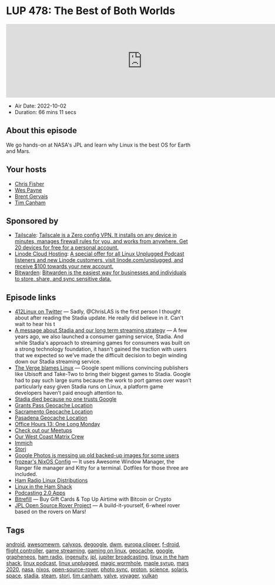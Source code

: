 # LUP 478: The Best of Both Worlds

<iframe src="https://player.fireside.fm/v2/RUkczH-V+1N8AMH5o?theme=dark" width="740" height="200" frameborder="0" scrolling="no"></iframe>

* Air Date: 2022-10-02
* Duration: 66 mins 11 secs

## About this episode

We go hands-on at NASA's JPL and learn why Linux is the best OS for Earth and Mars.

## Your hosts
* [Chris Fisher](https://linuxunplugged.com/hosts/chrislas)
* [Wes Payne](https://linuxunplugged.com/hosts/wes)
* [Brent Gervais](https://linuxunplugged.com/hosts/brent)
* [Tim Canham](https://linuxunplugged.com/guests/timcanham)

## Sponsored by

  * [Tailscale](http://tailscale.com/): [Tailscale is a Zero config VPN. It installs on any device in minutes, manages firewall rules for you, and works from anywhere. Get 20 devices for free for a personal account. ](http://tailscale.com/)
  * [Linode Cloud Hosting](https://linode.com/unplugged): [A special offer for all Linux Unplugged Podcast listeners and new Linode customers, visit linode.com/unplugged, and receive $100 towards your new account. ](https://linode.com/unplugged)
  * [Bitwarden](https://bitwarden.com/linux): [Bitwarden is the easiest way for businesses and individuals to store, share, and sync sensitive data.](https://bitwarden.com/linux)



## Episode links

  * [412Linux on Twitter](https://twitter.com/412linux/status/1575830689165053954?s=12&t=HI8xt8UDdaAKI-mvRczF9w "412Linux on Twitter") — Sadly, @ChrisLAS is the first person I thought about after reading the Stadia update. He really did believe in it. Can't wait to hear his t
  * [A message about Stadia and our long term streaming strategy](https://blog.google/products/stadia/message-on-stadia-streaming-strategy/ "A message about Stadia and our long term streaming strategy") — A few years ago, we also launched a consumer gaming service, Stadia. And while Stadia's approach to streaming games for consumers was built on a strong technology foundation, it hasn't gained the traction with users that we expected so we’ve made the difficult decision to begin winding down our Stadia streaming service.
  * [The Verge blames Linux](https://www.theverge.com/2022/9/30/23380047/google-stadia-end-editorial "The Verge blames Linux") — Google spent millions convincing publishers like Ubisoft and Take-Two to bring their biggest games to Stadia. Google had to pay such large sums because the work to port games over wasn’t particularly easy given Stadia runs on Linux, a platform game developers haven’t paid enough attention to.
  * [Stadia died because no one trusts Google](https://techcrunch.com/2022/10/01/stadia-died-because-no-one-trusts-google/ "Stadia died because no one trusts Google")
  * [Grants Pass Geocache Location](https://maps.app.goo.gl/vhVUm5En7RqdsLUn8?g_st=it "Grants Pass Geocache Location")
  * [Sacramento Geocache Location](https://maps.app.goo.gl/adrdJY1NJv7n3p6s6?g_st=it "Sacramento Geocache Location")
  * [Pasadena Geocache Location](https://www.google.com/maps/place/34%C2%B008'33.2%22N+118%C2%B008'57.2%22W/@34.142563,-118.149207,17z "Pasadena Geocache Location")
  * [Office Hours 13: One Long Monday](https://www.officehours.hair/13 "Office Hours 13: One Long Monday")
  * [Check out our Meetups](http://meetup.com/jupiterbroadcasting "Check out our Meetups")
  * [Our West Coast Matrix Crew](https://bit.ly/westcoastcrew "Our West Coast Matrix Crew")
  * [Immich](https://www.immich.app/ "Immich")
  * [Storj](https://www.storj.io/ "Storj")
  * [Google Photos is messing up old backed-up images for some users](https://www.xda-developers.com/google-photos-artifacts-old-backed-up-images/ "Google Photos is messing up old backed-up images for some users")
  * [frozear's NixOS Config](https://github.com/frozear/nixos "frozear's NixOS Config") — It uses Awesome Window Manager, the Ranger file manager and Kitty for a terminal. Dotfiles for those three are included.
  * [Ham Radio Linux Distributions](https://www.dxzone.com/catalog/Software/Linux/Linux_Distributions/ "Ham Radio Linux Distributions")
  * [Linux in the Ham Shack](https://lhspodcast.info/ "Linux in the Ham Shack")
  * [Podcasting 2.0 Apps](https://podcastindex.org/apps?appTypes=app&elements=Value "Podcasting 2.0 Apps")
  * [Bitrefill](https://www.bitrefill.com/ "Bitrefill") — Buy Gift Cards & Top Up Airtime with Bitcoin or Crypto
  * [JPL Open Source Rover Project](https://github.com/nasa-jpl/open-source-rover "JPL Open Source Rover Project") — A build-it-yourself, 6-wheel rover based on the rovers on Mars!



## Tags

[android](https://linuxunplugged.com/tags/android), [awesomewm](https://linuxunplugged.com/tags/awesomewm), [calyxos](https://linuxunplugged.com/tags/calyxos), [degoogle](https://linuxunplugged.com/tags/degoogle), [dwm](https://linuxunplugged.com/tags/dwm), [europa clipper](https://linuxunplugged.com/tags/europa%20clipper), [f-droid](https://linuxunplugged.com/tags/f-droid), [flight controller](https://linuxunplugged.com/tags/flight%20controller), [game streaming](https://linuxunplugged.com/tags/game%20streaming), [gaming on linux](https://linuxunplugged.com/tags/gaming%20on%20linux), [geocache](https://linuxunplugged.com/tags/geocache), [google](https://linuxunplugged.com/tags/google), [grapheneos](https://linuxunplugged.com/tags/grapheneos), [ham radio](https://linuxunplugged.com/tags/ham%20radio), [ingenuity](https://linuxunplugged.com/tags/ingenuity), [jpl](https://linuxunplugged.com/tags/jpl), [jupiter broadcasting](https://linuxunplugged.com/tags/jupiter%20broadcasting), [linux in the ham shack](https://linuxunplugged.com/tags/linux%20in%20the%20ham%20shack), [linux podcast](https://linuxunplugged.com/tags/linux%20podcast), [linux unplugged](https://linuxunplugged.com/tags/linux%20unplugged), [magic wormhole](https://linuxunplugged.com/tags/magic%20wormhole), [maple syrup](https://linuxunplugged.com/tags/maple%20syrup), [mars 2020](https://linuxunplugged.com/tags/mars%202020), [nasa](https://linuxunplugged.com/tags/nasa), [nixos](https://linuxunplugged.com/tags/nixos), [open-source-rover](https://linuxunplugged.com/tags/open-source-rover), [photo sync](https://linuxunplugged.com/tags/photo%20sync), [proton](https://linuxunplugged.com/tags/proton), [science](https://linuxunplugged.com/tags/science), [solaris](https://linuxunplugged.com/tags/solaris), [space](https://linuxunplugged.com/tags/space), [stadia](https://linuxunplugged.com/tags/stadia), [steam](https://linuxunplugged.com/tags/steam), [storj](https://linuxunplugged.com/tags/storj), [tim canham](https://linuxunplugged.com/tags/tim%20canham), [valve](https://linuxunplugged.com/tags/valve), [voyager](https://linuxunplugged.com/tags/voyager), [vulkan](https://linuxunplugged.com/tags/vulkan)